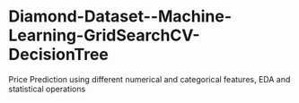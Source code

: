# Diamond-Dataset--Machine-Learning-GridSearchCV-DecisionTree

Price Prediction using different numerical and categorical features, EDA and statistical operations
